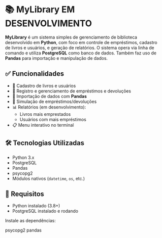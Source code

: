 # 📚 MyLibrary EM DESENVOLVIMENTO

**MyLibrary** é um sistema simples de gerenciamento de biblioteca desenvolvido em **Python**, com foco em controle de empréstimos, cadastro de livros e usuários, e geração de relatórios. O sistema opera via linha de comando e utiliza **PostgreSQL** como banco de dados. Também faz uso de **Pandas** para importação e manipulação de dados.

## ✅ Funcionalidades

- 📖 Cadastro de livros e usuários
- 🔄 Registro e gerenciamento de empréstimos e devoluções
- 📂 Importação de dados com **Pandas**
- 🧪 Simulação de empréstimos/devoluções
- 📊 Relatórios (em desenvolvimento):
  - Livros mais emprestados
  - Usuários com mais empréstimos
- 📋 Menu interativo no terminal

## 🛠 Tecnologias Utilizadas

- Python 3.x  
- PostgreSQL  
- Pandas  
- psycopg2  
- Módulos nativos (`datetime`, `os`, etc.)

## 💾 Requisitos

- Python instalado (3.8+)
- PostgreSQL instalado e rodando

Instale as dependências:

psycopg2
pandas

